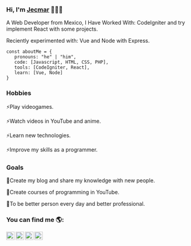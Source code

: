 ### Hi, I'm [Jecmar](https://github.com/jecmar/) 👋👨‍💻

A Web Developer from Mexico, I Have Worked With: CodeIgniter and try implement React with some projects.

Reciently experimented with: Vue and Node with Express.

```JS
const aboutMe = {
   pronouns: "he" | "him",
   code: [Javascript, HTML, CSS, PHP],
   tools: [CodeIgniter, React],
   learn: [Vue, Node]
}
```

### Hobbies
⚡Play videogames.

⚡Watch videos in YouTube and anime.

⚡Learn new technologies.

⚡Improve my skills as a programmer.

### Goals
🌱Create my blog and share my knowledge with new people.

🌱Create courses of programming in YouTube.

🌱To be better person every day and better professional. 


### You can find me 🌎: <br/>

<a href="https://www.facebook.com/profile.php?id=100020434249179">
  <img align="left" alt="jecmar | Twitter" width="22px" src="https://cdn.jsdelivr.net/npm/simple-icons@v3/icons/facebook.svg" />
</a>

<a href="https://twitter.com/jecmar98">
  <img align="left" alt="jecmar | Twitter" width="22px" src="https://cdn.jsdelivr.net/npm/simple-icons@v3/icons/twitter.svg" />
</a>

<a href="https://instagram.com/mr.jecmar/">
  <img align="left" alt="jecmar Email" width="22px" src="https://cdn.jsdelivr.net/npm/simple-icons@v3/icons/instagram.svg" />
</a>

<a href="mailto:jecmareduardo@gmail.com">
  <img align="left" alt="jecmar Email" width="22px" src="https://cdn.jsdelivr.net/npm/simple-icons@v3/icons/gmail.svg" />
</a>

<!--
**Jecmar/jecmar** is a ✨ _special_ ✨ repository because its `README.md` (this file) appears on your GitHub profile.

Here are some ideas to get you started:

- 🔭 I’m currently working on ...
- 🌱 I’m currently learning ...
- 👯 I’m looking to collaborate on ...
- 🤔 I’m looking for help with ...
- 💬 Ask me about ...
- 📫 How to reach me: ...
- 😄 Pronouns: ...
- ⚡ Fun fact: ...
-->
